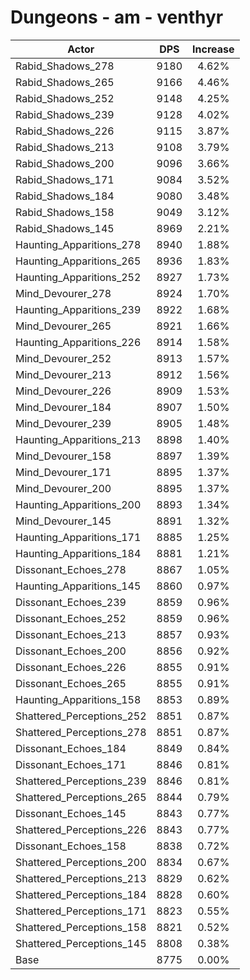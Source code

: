 # Dungeons - am - venthyr
| Actor | DPS | Increase |
|---|:---:|:---:|
|Rabid_Shadows_278|9180|4.62%|
|Rabid_Shadows_265|9166|4.46%|
|Rabid_Shadows_252|9148|4.25%|
|Rabid_Shadows_239|9128|4.02%|
|Rabid_Shadows_226|9115|3.87%|
|Rabid_Shadows_213|9108|3.79%|
|Rabid_Shadows_200|9096|3.66%|
|Rabid_Shadows_171|9084|3.52%|
|Rabid_Shadows_184|9080|3.48%|
|Rabid_Shadows_158|9049|3.12%|
|Rabid_Shadows_145|8969|2.21%|
|Haunting_Apparitions_278|8940|1.88%|
|Haunting_Apparitions_265|8936|1.83%|
|Haunting_Apparitions_252|8927|1.73%|
|Mind_Devourer_278|8924|1.70%|
|Haunting_Apparitions_239|8922|1.68%|
|Mind_Devourer_265|8921|1.66%|
|Haunting_Apparitions_226|8914|1.58%|
|Mind_Devourer_252|8913|1.57%|
|Mind_Devourer_213|8912|1.56%|
|Mind_Devourer_226|8909|1.53%|
|Mind_Devourer_184|8907|1.50%|
|Mind_Devourer_239|8905|1.48%|
|Haunting_Apparitions_213|8898|1.40%|
|Mind_Devourer_158|8897|1.39%|
|Mind_Devourer_171|8895|1.37%|
|Mind_Devourer_200|8895|1.37%|
|Haunting_Apparitions_200|8893|1.34%|
|Mind_Devourer_145|8891|1.32%|
|Haunting_Apparitions_171|8885|1.25%|
|Haunting_Apparitions_184|8881|1.21%|
|Dissonant_Echoes_278|8867|1.05%|
|Haunting_Apparitions_145|8860|0.97%|
|Dissonant_Echoes_239|8859|0.96%|
|Dissonant_Echoes_252|8859|0.96%|
|Dissonant_Echoes_213|8857|0.93%|
|Dissonant_Echoes_200|8856|0.92%|
|Dissonant_Echoes_226|8855|0.91%|
|Dissonant_Echoes_265|8855|0.91%|
|Haunting_Apparitions_158|8853|0.89%|
|Shattered_Perceptions_252|8851|0.87%|
|Shattered_Perceptions_278|8851|0.87%|
|Dissonant_Echoes_184|8849|0.84%|
|Dissonant_Echoes_171|8846|0.81%|
|Shattered_Perceptions_239|8846|0.81%|
|Shattered_Perceptions_265|8844|0.79%|
|Dissonant_Echoes_145|8843|0.77%|
|Shattered_Perceptions_226|8843|0.77%|
|Dissonant_Echoes_158|8838|0.72%|
|Shattered_Perceptions_200|8834|0.67%|
|Shattered_Perceptions_213|8829|0.62%|
|Shattered_Perceptions_184|8828|0.60%|
|Shattered_Perceptions_171|8823|0.55%|
|Shattered_Perceptions_158|8821|0.52%|
|Shattered_Perceptions_145|8808|0.38%|
|Base|8775|0.00%|
